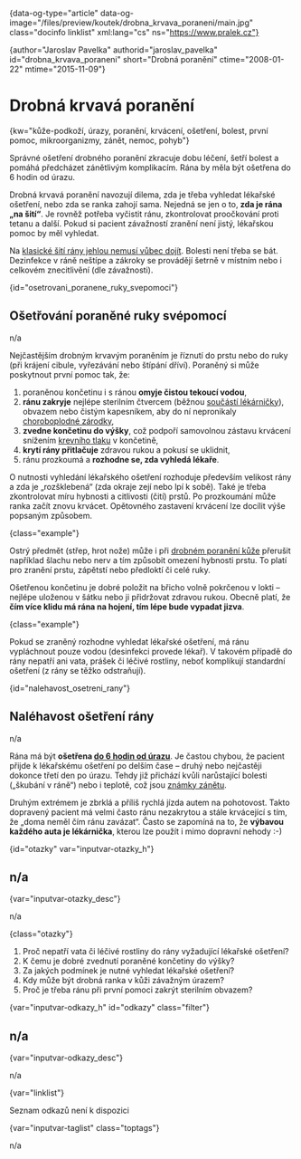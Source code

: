 
{data-og-type="article" data-og-image="/files/preview/koutek/drobna\_krvava\_poraneni/main.jpg" class="docinfo linklist" xml:lang="cs" ns="https://www.pralek.cz"}

{author="Jaroslav Pavelka" authorid="jaroslav\_pavelka" id="drobna\_krvava_poraneni" short="Drobná poranění" ctime="2008-01-22" mtime="2015-11-09"}

# Drobná krvavá poranění

<!-- generated attribute kw by user_udpatekw.sh on 2019-01-10, do not edit -->

{kw="kůže-podkoží, úrazy, poranění, krvácení, ošetření, bolest, první pomoc, mikroorganizmy, zánět, nemoc, pohyb"}

Správné ošetření drobného poranění zkracuje dobu léčení, šetří bolest a pomáhá předcházet zánětlivým komplikacím. Rána by měla být ošetřena do 6 hodin od úrazu.

Drobná krvavá poranění navozují dilema, zda je třeba vyhledat lékařské ošetření, nebo zda se ranka zahojí sama. Nejedná se jen o to, **zda je rána „na šití“**. Je rovněž potřeba vyčistit ránu, zkontrolovat proočkování proti tetanu a další. Pokud si pacient závažností zranění není jistý, lékařskou pomoc by měl vyhledat.

Na [klasické šití rány jehlou nemusí vůbec dojít][1]. Bolesti není třeba se bát. Dezinfekce v ráně neštípe a zákroky se provádějí šetrně v místním nebo i celkovém znecitlivění (dle závažnosti).

{id="osetrovani\_poranene\_ruky_svepomoci"}

## Ošetřování poraněné ruky svépomocí

n/a

Nejčastějším drobným krvavým poraněním je říznutí do prstu nebo do ruky (při krájení cibule, vyřezávání nebo štípání dříví). Poraněný si může poskytnout první pomoc tak, že:

  1. poraněnou končetinu i s ránou **omyje čistou tekoucí vodou**,
  2. **ránu zakryje** nejlépe sterilním čtvercem (běžnou [součástí lékárničky][2]), obvazem nebo čistým kapesníkem, aby do ní nepronikaly [choroboplodné zárodky][3],
  3. **zvedne končetinu do výšky**, což podpoří samovolnou zástavu krvácení snížením [krevního tlaku][4] v končetině,
  4. **krytí rány přitlačuje** zdravou rukou a pokusí se uklidnit,
  5. ránu prozkoumá a **rozhodne se, zda vyhledá lékaře**.

O nutnosti vyhledání lékařského ošetření rozhoduje především velikost rány a zda je „rozšklebená“ (zda okraje zejí nebo lpí k sobě). Také je třeba zkontrolovat míru hybnosti a citlivosti (čití) prstů. Po prozkoumání může ranka začít znovu krvácet. Opětovného zastavení krvácení lze docílit výše popsaným způsobem.

{class="example"}

Ostrý předmět (střep, hrot nože) může i při [drobném poranění kůže][5] přerušit například šlachu nebo nerv a tím způsobit omezení hybnosti prstu. To platí pro zranění prstu, zápětstí nebo předloktí či celé ruky.

Ošetřenou končetinu je dobré položit na břicho volně pokrčenou v lokti – nejlépe uloženou v šátku nebo ji přidržovat zdravou rukou. Obecně platí, že **čím více klidu má rána na hojení, tím lépe bude vypadat jizva**.

{class="example"}

Pokud se zraněný rozhodne vyhledat lékařské ošetření, má ránu vypláchnout pouze vodou (desinfekci provede lékař). V takovém případě do rány nepatří ani vata, prášek či léčivé rostliny, neboť komplikují standardní ošetření (z rány se těžko odstraňují).

{id="nalehavost\_osetreni\_rany"}

## Naléhavost ošetření rány

n/a

Rána má být **ošetřena [do 6 hodin od úrazu][6]**. Je častou chybou, že pacient přijde k lékařskému ošetření po delším čase – druhý nebo nejčastěji dokonce třetí den po úrazu. Tehdy již přichází kvůli narůstající bolesti („škubání v ráně“) nebo i teplotě, což jsou [známky zánětu][7].

Druhým extrémem je zbrklá a příliš rychlá jízda autem na pohotovost. Takto dopravený pacient má velmi často ránu nezakrytou a stále krvácející s tím, že „doma neměl čím ránu zavázat“. Často se zapomíná na to, že **výbavou každého auta je lékárnička**, kterou lze použít i mimo dopravní nehody :-)

{id="otazky" var="inputvar-otazky_h"}

## n/a

{var="inputvar-otazky_desc"}

n/a

{class="otazky"}

  1. Proč nepatří vata či léčivé rostliny do rány vyžadující lékařské ošetření?
  2. K čemu je dobré zvednutí poraněné končetiny do výšky?
  3. Za jakých podmínek je nutné vyhledat lékařské ošetření?
  4. Kdy může být drobná ranka v kůži závažným úrazem?
  5. Proč je třeba ránu při první pomoci zakrýt sterilním obvazem?

{var="inputvar-odkazy_h" id="odkazy" class="filter"}

## n/a

{var="inputvar-odkazy_desc"}

n/a

{var="linklist"}

Seznam odkazů není k dispozici

{var="inputvar-taglist" class="toptags"}

n/a

 [1]: naplastovy_steh
 [2]: lekarnicka
 [3]: mikroorganizmy
 [4]: krevni_tlak
 [5]: bodne_a_strelne_poraneni
 [6]: nalehavost_lekarskeho_vysetreni
 [7]: zanet

